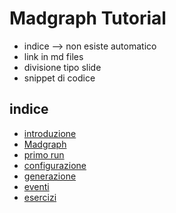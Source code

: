 # Madgraph Tutorial

  * indice --> non esiste automatico
  * link in md files
  * divisione tipo slide
  * snippet di codice

## indice

  * [introduzione](01_intro.md)
  * [Madgraph](02_mg.md)
  * [primo run](03_firstRun.md)
  * [configurazione](04_cfg.md)
  * [generazione](05_gen.md)
  * [eventi](06_LHE.md)
  * [esercizi](07_es.md)
